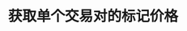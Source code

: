 ---
title: 获取单个交易对的标记价格
position_number: 13
type: get
description: /az/future/market/v1/public/q/symbol-mark-price
parameters:
    -
        name: symbol
        type: string
        mandatory: true
        default: N/A
        description: 交易对
        ranges:
content_markdown: 注：**此方法不需要签名**
left_code_blocks:
    -
        code_block: "public void getKLine() {\r\n\tString text = HttpUtil.get(URL + \"/data/api/az/future/market/v1/getKLine?market=btc_usdt&type=1min&since=0\");\r\n\tSystem.out.println(text);\r\n}"
        title: Java
        language: java
right_code_blocks:
    - code_block: |-
        {
          "error": {
            "code": "",
            "msg": ""
          },
          "msgInfo": "success",
          "returnCode": 0,
          "result": {
                "s": "btc_usdt",   //交易对
                "p": "110069.5",   //价格
                "t": 1761981015615 //时间
          }
        }
      title: Response
      language: json
---